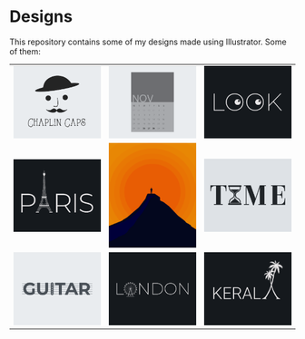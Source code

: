 # Designs
This repository contains some of my designs made using Illustrator.
Some of them:
<table>
    <tr>
      <td><img src="2020-11/png/18.11.2020.png"></td>
      <td><img src="2020-11/png/26.11.2020.png"></td>
      <td><img src="2021-01/png/16.01.2021.png"></td>
    </tr>
    <tr>
      <td><img src="2020-12/png/18.12.2020.png"></td>
      <td><img src="2020-11/png/15.11.2020.png"></td>
      <td><img src="2020-11/png/16.11.2020.png"></td>
    </tr>
    <tr>
      <td><img src="2020-12/png/02.12.2020.png"></td>
      <td><img src="2020-12/png/16.12.2020.png"></td>
      <td><img src="2020-12/png/25.12.2020.png"></td>
    </tr>
</table>
